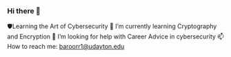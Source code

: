 ### Hi there 👋
 🛡️Learning the Art of Cybersecurity 
🌱 I’m currently learning Cryptography and Encryption
 🤔 I’m looking for help with Career Advice in cybersecurity
📫 How to reach me: baroorr1@udayton.edu

<!--
**baroorr1/baroorr1** is a ✨ _special_ ✨ repository because its `README.md` (this file) appears on your GitHub profile.

Here are some ideas to get you started:

- 🛡️Learning the Art of Cybersecurity 
- 🌱 I’m currently learning Cryptography and Encryption
- 👯 I’m looking to collaborate on ...
- 🤔 I’m looking for help with Career Advice in cybersecurity
- 📫 How to reach me: baroorr1@udayton.edu
-->
